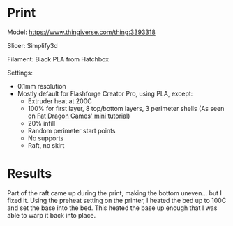 # Print

Model: https://www.thingiverse.com/thing:3393318

Slicer: Simplify3d

Filament: Black PLA from Hatchbox

Settings:
- 0.1mm resolution
- Mostly default for Flashforge Creator Pro, using PLA, except:
    - Extruder heat at 200C
    - 100% for first layer, 8 top/bottom layers, 3 perimeter shells (As seen on [Fat Dragon Games' mini tutorial](https://www.youtube.com/watch?time_continue=716&v=AqEWl51s9Rw&feature=emb_logo))
    - 20% infill
    - Random perimeter start points
    - No supports
    - Raft, no skirt

# Results

Part of the raft came up during the print, making the bottom uneven... but I fixed it. Using the preheat setting on the printer, I heated the bed up to 100C and set the base into the bed. This heated the base up enough that I was able to warp it back into place.